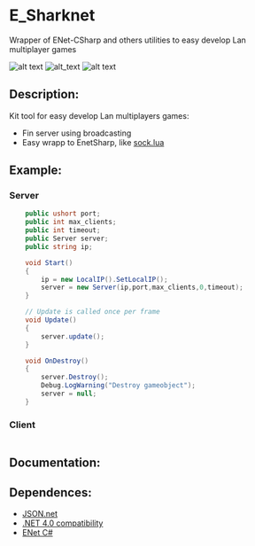 # E_Sharknet
Wrapper of ENet-CSharp and others utilities to easy develop Lan multiplayer games

![alt text](https://img.shields.io/badge/.NET-4.0-brightgreen) ![alt_text](https://img.shields.io/badge/Version-0.1-blue) ![alt text](https://img.shields.io/badge/Status-In%20development-orange)

## Description:

Kit tool for easy develop Lan multiplayers games:

* Fin server using broadcasting
* Easy wrapp to EnetSharp, like [sock.lua](https://github.com/camchenry/sock.lua)

## Example:

### Server

```c#
    public ushort port;
    public int max_clients;
    public int timeout;
    public Server server;
    public string ip;

    void Start()
    {
        ip = new LocalIP().SetLocalIP();
        server = new Server(ip,port,max_clients,0,timeout);
    }

    // Update is called once per frame
    void Update()
    {
        server.update();
    }

    void OnDestroy()
    {
        server.Destroy();
        Debug.LogWarning("Destroy gameobject");
        server = null;
    }
```

### Client

```

```

## Documentation: 

## Dependences:

* [JSON.net](https://www.newtonsoft.com/json)
* [.NET 4.0 compatibility](https://docs.microsoft.com/en-us/visualstudio/cross-platform/unity-scripting-upgrade?view=vs-2019)
* [ENet C#](https://github.com/nxrighthere/ENet-CSharp)




